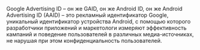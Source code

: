 Google Advertising ID – он же GAID, он же Android ID, он же Android Advertising ID (AAID) – это рекламный идентификатор Google, уникальный идентификатор устройства Android, с помощью которого разработчики приложений и маркетологи измеряют эффективность кампаний и поведение пользователей в различных медиа-источниках, не нарушая при этом конфиденциальность пользователей.